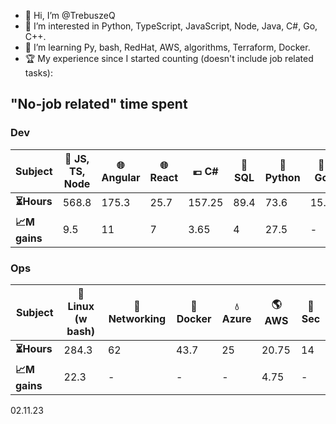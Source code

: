 - 👋 Hi, I’m @TrebuszeQ
- 👀 I’m interested in Python, TypeScript, JavaScript, Node, Java, C#, Go, C++.
- 🌱 I’m learning Py, bash, RedHat, AWS, algorithms, Terraform, Docker. 
- 🏆 My experience since I started counting (doesn't include job related tasks):

<h2>"No-job related" time spent</h2>
<h3>Dev</h3>
<table class="darkTable">
<thead>
  <tr>
    <th>Subject</th>
    <th>🌱 JS, TS, Node</th>
    <th>🌐 Angular</th>
    <th>🌐 React</th>
    <th>💶 C#</th>
    <th>📓 SQL</th>
    <th>🐍 Python</th>
    <th>🐹 Go</th>
    <th>🌋 Java</th>
    <th>:snowflake: C++</th>
  </tr>
</thead>
<tbody>
  <tr>
    <td><strong>⏳Hours</strong></td>
    <td>568.8</td> 
    <td>175.3</td>
    <td>25.7</td>
    <td>157.25</td>
    <td>89.4</td>
    <td>73.6</td>
    <td>15.9 </td>
    <td>25.3</td>
    <td>10.7</td>
  </tr>
  <tr>
    <td><strong>📈M gains</strong></td>
    <td>9.5</td>
    <td>11</td>
    <td>7</td>
    <td>3.65</td>
    <td>4</td>
    <td>27.5</td>
    <td>-</td>
    <td>14.8</td>
    <td>4</td>
  </tr>
</tbody>
</table>
<h3>Ops</h3>
<table class="darkTable">
<thead>
  <tr>
    <th>Subject</th>
    <th>🐧 Linux (w bash)</th>
    <th>🌉 Networking</th>
    <th>🐳 Docker</th>
    <th>💧 Azure</th>
    <th>🌎 AWS</th>
    <th>🚓 Sec</th>
</thead>
<tbody>
  <tr>
    <td><strong>⏳Hours </strong></td>
    <td>284.3</td>
    <td>62</td>
    <td>43.7</td>
    <td>25</td>
    <td>20.75</td>
    <td>14</td>
  </tr>
  <tr>
    <td><strong>📈M gains </strong></td>
    <td>22.3</td>
    <td>-</td>
    <td>-</td>
    <td>-</td>
    <td>4.75</td>
    <td>-</td>
  </tr>
</tbody>
</table>
02.11.23

<!---
TrebuszeQ/TrebuszeQ is a ✨ special ✨ repository because its `README.md` (this file) appears on your GitHub profile.
You can click the Preview link to take a look at your changes.
- 💞️ I’m looking to collaborate on ...
- 📫 How to reach me ...
--->
